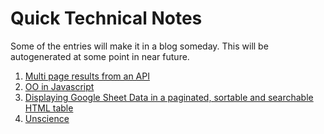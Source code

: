 # Quick Technical Notes

Some of the entries will make it in a blog someday. This will be autogenerated at some point in near future.


1. [Multi page results from an API](multipage_result)
2. [OO in Javascript](oo_encapsulate)
3. [Displaying Google Sheet Data in a paginated, sortable and searchable HTML table](sorted_table)
4. [Unscience](unscience_maker)

